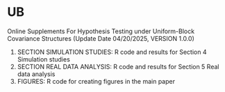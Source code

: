 # UB
 Online Supplements For Hypothesis Testing under Uniform-Block Covariance Structures (Update Date 04/20/2025, VERSION 1.0.0)

1. SECTION SIMULATION STUDIES: R code and results for Section 4 Simulation studies
2. SECTION REAL DATA ANALYSIS: R code and results for Section 5 Real data analysis
3. FIGURES: R code for creating figures in the main paper
